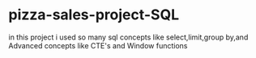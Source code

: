 # pizza-sales-project-SQL
in this project i used so many sql concepts like select,limit,group by,and Advanced concepts like CTE's and Window functions 

